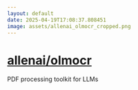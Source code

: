 ```yaml
---
layout: default
date: 2025-04-19T17:08:37.808451
image: assets/allenai_olmocr_cropped.png
---
```


# [allenai/olmocr](https://github.com/allenai/olmocr)

PDF processing toolkit for LLMs
